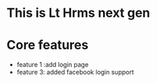 # This is Lt Hrms next gen

# Core features
* feature 1 :add login page
* feature 3: added facebook login support
